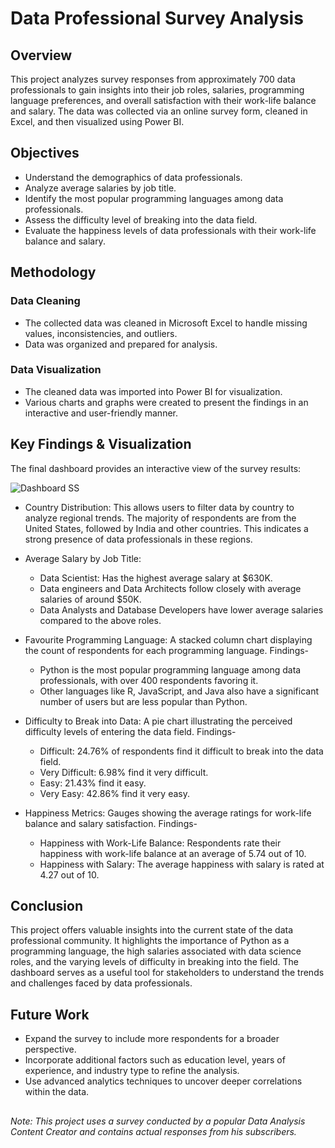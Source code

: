 
# Data Professional Survey Analysis
## Overview
This project analyzes survey responses from approximately 700 data professionals to gain insights into their job roles, salaries, programming language preferences, and overall satisfaction with their work-life balance and salary. The data was collected via an online survey form, cleaned in Excel, and then visualized using Power BI.

## Objectives

- Understand the demographics of data professionals.
- Analyze average salaries by job title.
- Identify the most popular programming languages among data professionals.
- Assess the difficulty level of breaking into the data field.
- Evaluate the happiness levels of data professionals with their work-life balance and salary.

## Methodology
### Data Cleaning
- The collected data was cleaned in Microsoft Excel to handle missing values, inconsistencies, and outliers.
- Data was organized and prepared for analysis.

### Data Visualization
- The cleaned data was imported into Power BI for visualization.
- Various charts and graphs were created to present the findings in an interactive and user-friendly manner.

## Key Findings & Visualization
The final dashboard provides an interactive view of the survey results:

![Dashboard SS](https://github.com/user-attachments/assets/52ad58c0-4d68-4406-9f95-330697252d77)


- Country Distribution: This allows users to filter data by country to analyze regional trends. The majority of respondents are from the United States, followed by India and other countries. This indicates a strong presence of data professionals in these regions. 

- Average Salary by Job Title: 
    - Data Scientist: Has the highest average salary at $630K.
    - Data engineers and Data Architects follow closely with average salaries of around $50K.
    - Data Analysts and Database Developers have lower average salaries compared to the above roles.

- Favourite Programming Language: A stacked column chart displaying the count of respondents for each programming language. Findings-
    - Python is the most popular programming language among data professionals, with over 400 respondents favoring it.
    - Other languages like R, JavaScript, and Java also have a significant number of users but are less popular than Python.

- Difficulty to Break into Data: A pie chart illustrating the perceived difficulty levels of entering the data field. Findings-
    - Difficult: 24.76% of respondents find it difficult to break into the data field.
    - Very Difficult: 6.98% find it very difficult.
    - Easy: 21.43% find it easy.
    - Very Easy: 42.86% find it very easy.

- Happiness Metrics: Gauges showing the average ratings for work-life balance and salary satisfaction. Findings-
    - Happiness with Work-Life Balance: Respondents rate their happiness with work-life balance at an average of 5.74 out of 10.
    - Happiness with Salary: The average happiness with salary is rated at 4.27 out of 10.

## Conclusion
This project offers valuable insights into the current state of the data professional community. It highlights the importance of Python as a programming language, the high salaries associated with data science roles, and the varying levels of difficulty in breaking into the field. The dashboard serves as a useful tool for stakeholders to understand the trends and challenges faced by data professionals.

## Future Work
- Expand the survey to include more respondents for a broader perspective.
- Incorporate additional factors such as education level, years of experience, and industry type to refine the analysis.
- Use advanced analytics techniques to uncover deeper correlations within the data.

## 
*Note: This project uses a survey conducted by a popular Data Analysis Content Creator and contains actual responses from his subscribers.*
